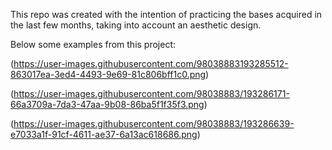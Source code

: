 This repo was created with the intention of practicing the bases acquired in the last few months, taking into account an aesthetic design.

Below some examples from this project:

(https://user-images.githubusercontent.com/98038883193285512-863017ea-3ed4-4493-9e69-81c806bff1c0.png)


(https://user-images.githubusercontent.com/98038883/193286171-66a3709a-7da3-47aa-9b08-86ba5f1f35f3.png)


(https://user-images.githubusercontent.com/98038883/193286639-e7033a1f-91cf-4611-ae37-6a13ac618686.png)